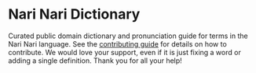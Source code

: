 
# Nari Nari Dictionary

Curated public domain dictionary and pronunciation guide for terms in the Nari Nari language. See the [contributing guide](https://github.com/drumworkteam/term/blob/make/.github/contributing.md) for details on how to contribute. We would love your support, even if it is just fixing a word or adding a single definition. Thank you for all your help!